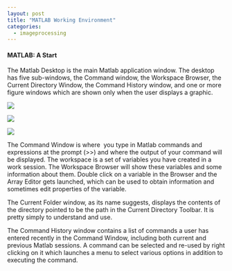 ```yaml
---
layout: post
title: "MATLAB Working Environment"
categories:
  - imageprocessing
---
```


#### MATLAB: A Start

The Matlab Desktop is the main Matlab application window. The desktop has five sub-windows, the Command window, the Workspace Browser, the Current Directory Window, the Command History window, and one or more figure windows which are shown only when the user displays a graphic.

![][1]

![][2]

![][3]

The Command Window is where  you type in Matlab commands and expressions at the prompt (>>) and where the output of your command will be displayed. The workspace is a set of variables you have created in a work session. The Workspace Browser will show these variables and some information about them. Double click on a variable in the Browser and the Array Editor gets launched, which can be used to obtain information and sometimes edit properties of the variable.

The Current Folder window, as its name suggests, displays the contents of the directory pointed to be the path in the Current Directory Toolbar. It is pretty simply to understand and use.

The Command History window contains a list of commands a user has entered recently in the Command Window, including both current and previous Matlab sessions. A command can be selected and re-used by right clicking on it which launches a menu to select various options in addition to executing the command.

[1]: https://lh4.googleusercontent.com/qattNMg374Psyb_MyvlrV87-HXls081ATlM12B4i4QVegoA8A3bAFYbMg0n0tXNWlPGQXlipgtHJbNou72Efy1U605xaiwSA0IEz4HYjQHjCpAUyj3eGMxOk
[2]: https://lh3.googleusercontent.com/pbjdv9pwMjEtWYEzoeiD74ufJRIbsB8HOcG9bySM58iknKPa7MgLR4q7Zw1qcv5OebuuPjQv4Xeb8UDToynq6R4ppk0lobwANdE4w70J6TE3AnARXKhIffV8
[3]: https://lh5.googleusercontent.com/35-YkRTbTNZUg7eqYN_3gKbwA3Ys67GnU329OV_dQ5owjhiUoGkhh9m_nKVs8c3XNtOv4WF10zqnQmzN1mxmBogiKxnpQBUevlRi3rpXbRBtHuYdLoSlNhZR
